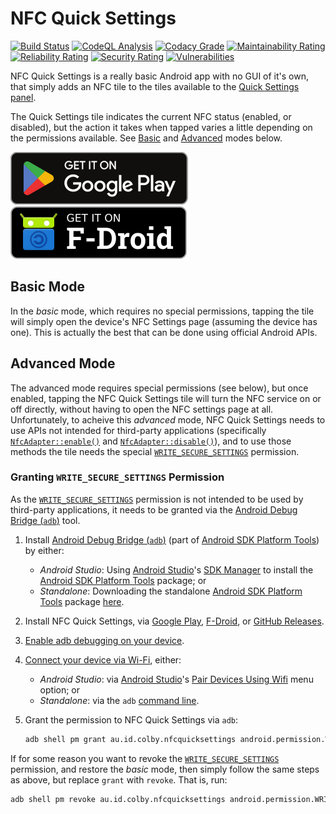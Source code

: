 # NFC Quick Settings

[![Build Status](https://github.com/pcolby/nfc-quick-settings/actions/workflows/build.yaml/badge.svg?branch=main)](https://github.com/pcolby/nfc-quick-settings/actions/workflows/build.yaml?query=branch%3Amain)
[![CodeQL Analysis](https://github.com/pcolby/nfc-quick-settings/actions/workflows/codeql.yaml/badge.svg?branch=main)](https://github.com/pcolby/nfc-quick-settings/actions/workflows/codeql.yaml?query=branch%3Amain)
[![Codacy Grade](https://img.shields.io/codacy/grade/8f8bea5e700d4c64bf24b4a4297cc995?label=Code%20Quality&logo=codacy)](https://app.codacy.com/gh/pcolby/nfc-quick-settings/dashboard)
[![Maintainability Rating](https://sonarcloud.io/api/project_badges/measure?project=pcolby_nfc-quick-settings&metric=sqale_rating)](https://sonarcloud.io/summary/new_code?id=pcolby_nfc-quick-settings)
[![Reliability Rating](https://sonarcloud.io/api/project_badges/measure?project=pcolby_nfc-quick-settings&metric=reliability_rating)](https://sonarcloud.io/summary/new_code?id=pcolby_nfc-quick-settings)
[![Security Rating](https://sonarcloud.io/api/project_badges/measure?project=pcolby_nfc-quick-settings&metric=security_rating)](https://sonarcloud.io/summary/new_code?id=pcolby_nfc-quick-settings)
[![Vulnerabilities](https://sonarcloud.io/api/project_badges/measure?project=pcolby_nfc-quick-settings&metric=vulnerabilities)](https://sonarcloud.io/summary/new_code?id=pcolby_nfc-quick-settings)

NFC Quick Settings is a really basic Android app with no GUI of it's own, that simply adds an NFC tile to the tiles
available to the [Quick Settings panel][].

The Quick Settings tile indicates the current NFC status (enabled, or disabled), but the action it takes when tapped
varies a little depending on the permissions available. See [Basic](#basic-mode) and [Advanced](#advanced-mode) modes
below.

[![Get it](assets/Play_Store_badge.svg)](https://play.google.com/store/apps/details?id=au.id.colby.nfcquicksettings)&ensp;
[![Get it](assets/F-Droid_badge.svg)](https://f-droid.org/packages/au.id.colby.nfcquicksettings)

## Basic Mode

In the _basic_ mode, which requires no special permissions, tapping the tile will simply open the device's NFC Settings
page (assuming the device has one). This is actually the best that can be done using official Android APIs.

## Advanced Mode

The advanced mode requires special permissions (see below), but once enabled, tapping the NFC Quick Settings tile will
turn the NFC service on or off directly, without having to open the NFC settings page at all. Unfortunately, to acheive
this _advanced_ mode, NFC Quick Settings needs to use APIs not intended for third-party applications (specifically
[`NfcAdapter::enable()`][] and [`NfcAdapter::disable()`][]), and to use those methods the tile needs the special
[`WRITE_SECURE_SETTINGS`][] permission.

### Granting `WRITE_SECURE_SETTINGS` Permission

As the [`WRITE_SECURE_SETTINGS`][] permission is not intended to be used by third-party applications, it needs to be
granted via the [Android Debug Bridge (`adb`)][] tool.

1. Install [Android Debug Bridge (`adb`)][] (part of [Android SDK Platform Tools][]) by either:

   * _Android Studio_: Using [Android Studio][]'s [SDK Manager][] to install the [Android SDK Platform Tools][] package;
     or
   * _Standalone_: Downloading the standalone [Android SDK Platform Tools][] package [here](
      https://developer.android.com/tools/releases/platform-tools#downloads).

2. Install NFC Quick Settings, via [Google Play], [F-Droid], or [GitHub Releases].

3. [Enable adb debugging on your device](https://developer.android.com/tools/adb#Enabling).

4. [Connect your device via Wi-Fi](https://developer.android.com/tools/adb#connect-to-a-device-over-wi-fi), either:

   * _Android Studio_: via [Android Studio][]'s [Pair Devices Using Wifi](
     https://developer.android.com/tools/adb#connect-to-a-device-over-wi-fi) menu option; or
   * _Standalone_: via the `adb` [command line](
     https://developer.android.com/tools/adb#wireless-android11-command-line).

5. Grant the permission to NFC Quick Settings via `adb`:

   ```sh
   adb shell pm grant au.id.colby.nfcquicksettings android.permission.WRITE_SECURE_SETTINGS
   ```

If for some reason you want to revoke the [`WRITE_SECURE_SETTINGS`][] permission, and restore the _basic_ mode, then
simply follow the same steps as above, but replace `grant` with `revoke`. That is, run:

```sh
adb shell pm revoke au.id.colby.nfcquicksettings android.permission.WRITE_SECURE_SETTINGS
```

[`NfcAdapter::disable()`]: https://cs.android.com/android/platform/superproject/+/main:frameworks/base/core/java/android/nfc/NfcAdapter.java;l=986?q=NfcAdapter "android.nfc.NfcAdapter::disable()"
[`NfcAdapter::enable()`]: https://cs.android.com/android/platform/superproject/+/main:frameworks/base/core/java/android/nfc/NfcAdapter.java;l=947?q=NfcAdapter "android.nfc.NfcAdapter::enable()"
[`WRITE_SECURE_SETTINGS`]: https://developer.android.com/reference/android/Manifest.permission#WRITE_SECURE_SETTINGS "android.permission.WRITE_SECURE_SETTINGS"
[Android Debug Bridge (`adb`)]: https://developer.android.com/tools/adb "Android Debug Bridge (adb)"
[Android SDK Platform Tools]: https://developer.android.com/tools/releases/platform-tools "Android SDK Platform Tools"
[Android Studio]: https://developer.android.com/studio "Android Studio"
[F-Droid]: https://f-droid.org/packages/au.id.colby.nfcquicksettings "NFC Quick Settings on F-Droid"
[GitHub Releases]: https://github.com/pcolby/nfc-quick-settings/releases "NFC Quick Settings releases"
[Google Play]: https://play.google.com/store/apps/details?id=au.id.colby.nfcquicksettings "NFC Quick Settings on Google Play"
[SDK Manager]: https://developer.android.com/studio/intro/update#sdk-manager "Update your tools with the SDK Manager"
[Quick Settings panel]: https://support.google.com/android/answer/9083864 "Change settings quickly on your Android phone"
